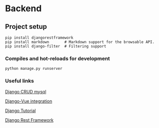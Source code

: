 # Backend

## Project setup

```
pip install djangorestframework
pip install markdown       # Markdown support for the browsable API.
pip install django-filter  # Filtering support
```

### Compiles and hot-reloads for development

```
python manage.py runserver
```

### Useful links

[Django CRUD mysql](https://www.bezkoder.com/django-crud-mysql-rest-framework/)

[Django-Vue integration](https://www.bezkoder.com/django-vue-js-rest-framework/)

[Django Tutorial](https://docs.djangoproject.com/en/4.0/intro/tutorial01/)

[Django Rest Framework ](https://www.django-rest-framework.org/)
